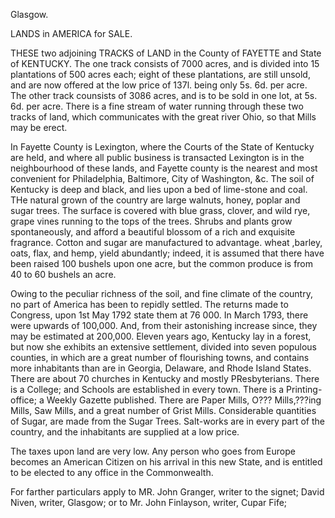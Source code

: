 Glasgow.LANDS in AMERICA for SALE. THESE two adjoining TRACKS of LAND in the County of FAYETTE and State of KENTUCKY. The one track consists of 7000 acres, and is divided into 15 plantations of 500 acres each; eight of these plantations, are still unsold, and are now offered at the low price of 137l. being only 5s. 6d. per acre. The other track counsists of 3086 acres, and is to be sold in one lot, at 5s. 6d. per acre. There is a fine stream of water running through these two tracks of land, which communicates with the great river Ohio, so that Mills may be erect. In Fayette County is Lexington, where the Courts of the State of Kentucky are held, and where all public business is transacted Lexington is in the neighbourhood of these lands, and Fayette county is the nearest and most convenient for Philadelphia, Baltimore, City of Washington, &c. The soil of Kentucky is deep and black, and lies upon a bed of lime-stone and coal. THe natural grown of the country are large walnuts, honey, poplar and sugar trees. The surface is covered with blue grass, clover, and wild rye, grape vines running to the tops of the trees. Shrubs and plants grow spontaneously, and afford a beautiful blossom of a rich and exquisite fragrance. Cotton and sugar are manufactured to advantage. wheat ,barley, oats, flax, and hemp, yield abundantly; indeed, it is assumed that there have been raised 100 bushels upon one acre, but the common produce is from 40 to 60 bushels an acre. Owing to the peculiar richness of the soil, and fine climate of the country, no part of America has been to repidly settled. The returns made to Congress, upon 1st May 1792 state them at 76 000. In March 1793, there were upwards of 100,000. And, from their astonishing increase since, they may be estimated at 200,000. Eleven years ago, Kentucky lay in a forest, but now she exhibits an extensive settlement, divided into seven populous counties, in which are a great number of flourishing towns, and contains more inhabitants than are in Georgia, Delaware, and Rhode Island States. There are about 70 churches in Kentucky and mostly PResbyterians. There is a College; and Schools are established in every town. There is a Printing-office; a Weekly Gazette published. There are Paper Mills, O??? Mills,???ing Mills, Saw Mills, and a great number of Grist Mills. Considerable quantities of Sugar, are made from the Sugar Trees. Salt-works are in every part of the country, and the inhabitants are supplied at a low price. The taxes upon land are very low. Any person who goes from Europe becomes an American Citizen on his arrival in this new State, and is entitled to be elected to any office in the Commonwealth. For farther particulars apply to MR. John Granger, writer to the signet; David Niven, writer, Glasgow; or to Mr. John Finlayson, writer, Cupar Fife;